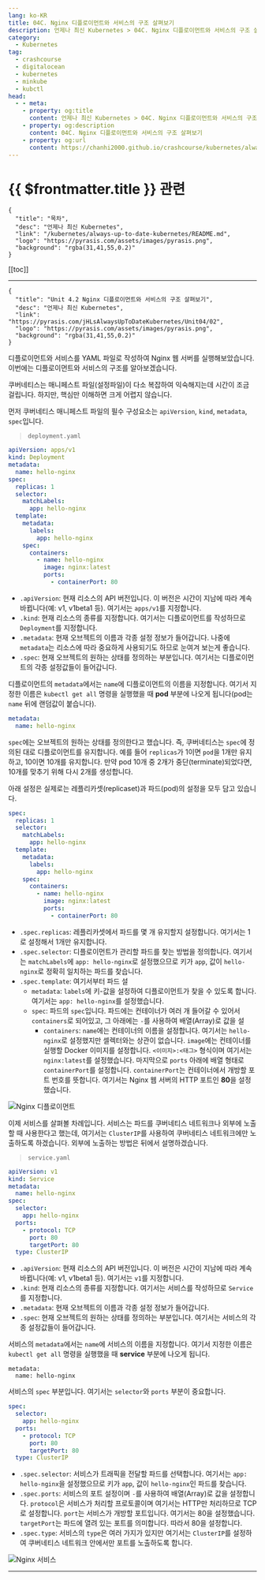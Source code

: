```yaml
---
lang: ko-KR
title: 04C. Nginx 디플로이먼트와 서비스의 구조 살펴보기
description: 언제나 최신 Kubernetes > 04C. Nginx 디플로이먼트와 서비스의 구조 살펴보기
category:
  - Kubernetes
tag:
  - crashcourse
  - digitalocean
  - kubernetes
  - minkube
  - kubctl
head:
  - - meta:
    - property: og:title
      content: 언제나 최신 Kubernetes > 04C. Nginx 디플로이먼트와 서비스의 구조 살펴보기
    - property: og:description
      content: 04C. Nginx 디플로이먼트와 서비스의 구조 살펴보기
    - property: og:url
      content: https://chanhi2000.github.io/crashcourse/kubernetes/always-up-to-date-kubernetes/04C.html
---
```


# {{ $frontmatter.title }} 관련

```component VPCard
{
  "title": "목차",
  "desc": "언제나 최신 Kubernetes",
  "link": "/kubernetes/always-up-to-date-kubernetes/README.md",
  "logo": "https://pyrasis.com/assets/images/pyrasis.png",
  "background": "rgba(31,41,55,0.2)"
}
```

[[toc]]

---

```component VPCard
{
  "title": "Unit 4.2 Nginx 디플로이먼트와 서비스의 구조 살펴보기",
  "desc": "언제나 최신 Kubernetes",
  "link": "https://pyrasis.com/jHLsAlwaysUpToDateKubernetes/Unit04/02",
  "logo": "https://pyrasis.com/assets/images/pyrasis.png",
  "background": "rgba(31,41,55,0.2)"
}
```

디플로이먼트와 서비스를 <FontIcon icon="iconfont icon-yaml"/>YAML 파일로 작성하여 Nginx 웹 서버를 실행해보았습니다. 이번에는 디플로이먼트와 서비스의 구조를 알아보겠습니다.

쿠버네티스는 매니페스트 파일(설정파일)이 다소 복잡하여 익숙해지는데 시간이 조금 걸립니다. 하지만, 핵심만 이해하면 크게 어렵지 않습니다.

먼저 쿠버네티스 매니페스트 파일의 필수 구성요소는 `apiVersion`, `kind`, `metadata`, `spec`입니다.

> <FontIcon icon="iconfont icon-yaml"/>`deployment.yaml`

```yaml
apiVersion: apps/v1
kind: Deployment
metadata:
  name: hello-nginx
spec:
  replicas: 1
  selector:
    matchLabels:
      app: hello-nginx
  template:
    metadata:
      labels:
        app: hello-nginx
    spec:
      containers:
        - name: hello-nginx
          image: nginx:latest
          ports:
            - containerPort: 80
```

- `.apiVersion`: 현재 리소스의 API 버전입니다. 이 버전은 시간이 지남에 따라 계속 바뀝니다(예: v1, v1beta1 등). 여기서는 `apps/v1`를 지정합니다.
- `.kind`: 현재 리소스의 종류를 지정합니다. 여기서는 디플로이먼트를 작성하므로 `Deployment`를 지정합니다.
- `.metadata`: 현재 오브젝트의 이름과 각종 설정 정보가 들어갑니다. 나중에 `metadata`는 리소스에 따라 중요하게 사용되기도 하므로 눈여겨 보는게 좋습니다.
- `.spec`: 현재 오브젝트의 원하는 상태를 정의하는 부분입니다. 여기서는 디플로이먼트의 각종 설정값들이 들어갑니다.

디플로이먼트의 `metadata`에서는 `name`에 디플로이먼트의 이름을 지정합니다. 여기서 지정한 이름은 <FontIcon icon="fas fa-terimnal"/>`kubectl get all` 명령을 실행했을 때 **pod** 부분에 나오게 됩니다(pod는 `name` 뒤에 랜덤값이 붙습니다).

```yaml
metadata:
  name: hello-nginx
```

`spec`에는 오브젝트의 원하는 상태를 정의한다고 했습니다. 즉, 쿠버네티스는 `spec`에 정의된 대로 디플로이먼트를 유지합니다. 예를 들어 `replicas`가 1이면 `pod`을 1개만 유지하고, 10이면 10개를 유지합니다. 만약 pod 10개 중 2개가 중단(terminate)되었다면, 10개를 맞추기 위해 다시 2개를 생성합니다.

아래 설정은 실제로는 레플리카셋(replicaset)과 파드(pod)의 설정을 모두 담고 있습니다.

```yaml
spec:
  replicas: 1
  selector:
    matchLabels:
      app: hello-nginx
  template:
    metadata:
      labels:
        app: hello-nginx
    spec:
      containers:
        - name: hello-nginx
          image: nginx:latest
          ports:
            - containerPort: 80
```

- `.spec.replicas`: 레플리카셋에서 파드를 몇 개 유지할지 설정합니다. 여기서는 1로 설정해서 1개만 유지합니다.
- `.spec.selector`: 디플로이먼트가 관리할 파드를 찾는 방법을 정의합니다. 여기서는 `matchLabels`에 `app: hello-nginx`로 설정했으므로 키가 `app`, 값이 `hello-nginx`로 정확히 일치하는 파드를 찾습니다.
- `.spec.template`: 여기서부터 파드 설
  - `metadata`: `labels`에 키-값을 설정하여 디플로이먼트가 찾을 수 있도록 합니다. 여기서는 `app: hello-nginx`를 설정했습니다.
  - `spec`: 파드의 `spec`입니다. 파드에는 컨테이너가 여러 개 들어갈 수 있어서 `containers`로 되어있고, 그 아래에는 `-`를 사용하여 배열(Array)로 값을 설
    - `containers`: `name`에는 컨테이너의 이름을 설정합니다. 여기서는 `hello-nginx`로 설정했지만 셀렉터와는 상관이 없습니다. `image`에는 컨테이너를 실행할 Docker 이미지를 설정합니다. `<이미지>:<태그>` 형식이며 여기서는 `nginx:latest`를 설정했습니다. 마지막으로 `ports` 아래에 배열 형태로 `containerPort`를 설정합니다. `containerPort`는 컨테이너에서 개방할 포트 번호를 뜻합니다. 여기서는 Nginx 웹 서버의 HTTP 포트인 **80**을 설정했습니다.

![Nginx 디플로이먼트](https://pyrasis.com/assets/images/jHLsAlwaysUpToDateKubernetes/Unit04/2.png)

이제 서비스를 살펴볼 차례입니다. 서비스는 파드를 쿠버네티스 네트워크나 외부에 노출할 때 사용한다고 했는데, 여기서는 `ClusterIP`를 사용하여 쿠버네티스 네트워크에만 노출하도록 하겠습니다. 외부에 노출하는 방법은 뒤에서 설명하겠습니다.

> <FontIcon icon="iconfont icon-yaml"/>`service.yaml`

```yaml
apiVersion: v1
kind: Service
metadata:
  name: hello-nginx
spec:
  selector:
    app: hello-nginx
  ports:
    - protocol: TCP
      port: 80
      targetPort: 80
  type: ClusterIP
```

- `.apiVersion`: 현재 리소스의 API 버전입니다. 이 버전은 시간이 지남에 따라 계속 바뀝니다(예: v1, v1beta1 등). 여기서는 `v1`를 지정합니다.
- `.kind`: 현재 리소스의 종류를 지정합니다. 여기서는 서비스를 작성하므로 `Service`를 지정합니다.
- `.metadata`: 현재 오브젝트의 이름과 각종 설정 정보가 들어갑니다.
- `.spec`: 현재 오브젝트의 원하는 상태를 정의하는 부분입니다. 여기서는 서비스의 각종 설정값들이 들어갑니다.

서비스의 `metadata`에서는 `name`에 서비스의 이름을 지정합니다. 여기서 지정한 이름은 `kubectl get all` 명령을 실행했을 때 **service** 부분에 나오게 됩니다.

```yaml{2}
metadata:
  name: hello-nginx
```

서비스의 `spec` 부분입니다. 여기서는 `selector`와 `ports` 부분이 중요합니다.

```yaml
spec:
  selector:
    app: hello-nginx
  ports:
    - protocol: TCP
      port: 80
      targetPort: 80
  type: ClusterIP
```

- `.spec.selector`: 서비스가 트래픽을 전달할 파드를 선택합니다. 여기서는 `app: hello-nginx`을 설정했으므로 키가 `app`, 값이 `hello-nginx`인 파드를 찾습니다.
- `.spec.ports`: 서비스의 포트 설정이며 `-`를 사용하여 배열(Array)로 값을 설정합니다. `protocol`은 서비스가 처리할 프로토콜이며 여기서는 HTTP만 처리하므로 TCP로 설정합니다. `port`는 서비스가 개방할 포트입니다. 여기서는 80을 설정했습니다. `targetPort`는 파드에 열려 있는 포트를 의미합니다. 따라서 80을 설정합니다.
- `.spec.type`: 서비스의 `type`은 여러 가지가 있지만 여기서는 `ClusterIP`를 설정하여 쿠버네티스 네트워크 안에서만 포트를 노출하도록 합니다.

![Nginx 서비스](https://pyrasis.com/assets/images/jHLsAlwaysUpToDateKubernetes/Unit04/3.png)

---

<TagLinks />